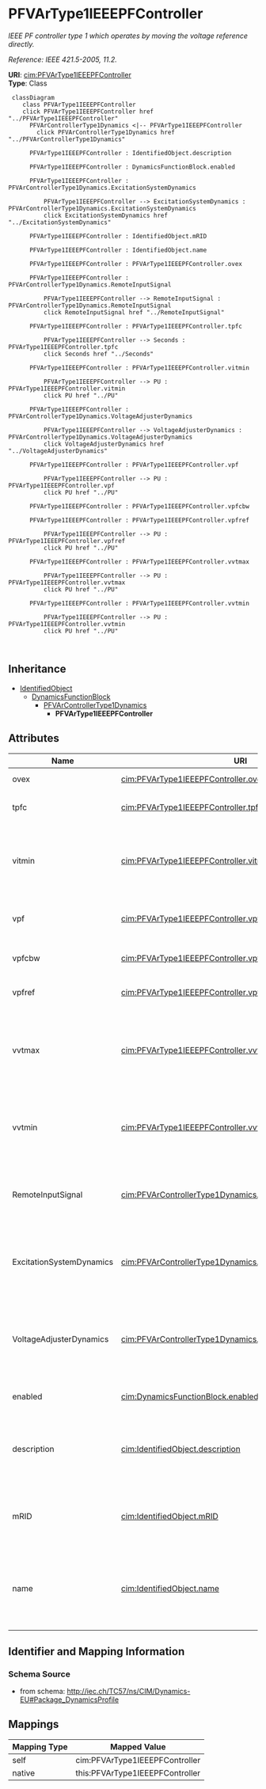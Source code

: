 # PFVArType1IEEEPFController


_IEEE PF controller type 1 which operates by moving the voltage reference directly._

_Reference: IEEE 421.5-2005, 11.2._





**URI**: [cim:PFVArType1IEEEPFController](http://iec.ch/TC57/CIM100#PFVArType1IEEEPFController)<br />
**Type**: Class




```mermaid
 classDiagram
    class PFVArType1IEEEPFController
    click PFVArType1IEEEPFController href "../PFVArType1IEEEPFController"
      PFVArControllerType1Dynamics <|-- PFVArType1IEEEPFController
        click PFVArControllerType1Dynamics href "../PFVArControllerType1Dynamics"
      
      PFVArType1IEEEPFController : IdentifiedObject.description
        
      PFVArType1IEEEPFController : DynamicsFunctionBlock.enabled
        
      PFVArType1IEEEPFController : PFVArControllerType1Dynamics.ExcitationSystemDynamics
        
          PFVArType1IEEEPFController --> ExcitationSystemDynamics : PFVArControllerType1Dynamics.ExcitationSystemDynamics
          click ExcitationSystemDynamics href "../ExcitationSystemDynamics"
        
      PFVArType1IEEEPFController : IdentifiedObject.mRID
        
      PFVArType1IEEEPFController : IdentifiedObject.name
        
      PFVArType1IEEEPFController : PFVArType1IEEEPFController.ovex
        
      PFVArType1IEEEPFController : PFVArControllerType1Dynamics.RemoteInputSignal
        
          PFVArType1IEEEPFController --> RemoteInputSignal : PFVArControllerType1Dynamics.RemoteInputSignal
          click RemoteInputSignal href "../RemoteInputSignal"
        
      PFVArType1IEEEPFController : PFVArType1IEEEPFController.tpfc
        
          PFVArType1IEEEPFController --> Seconds : PFVArType1IEEEPFController.tpfc
          click Seconds href "../Seconds"
        
      PFVArType1IEEEPFController : PFVArType1IEEEPFController.vitmin
        
          PFVArType1IEEEPFController --> PU : PFVArType1IEEEPFController.vitmin
          click PU href "../PU"
        
      PFVArType1IEEEPFController : PFVArControllerType1Dynamics.VoltageAdjusterDynamics
        
          PFVArType1IEEEPFController --> VoltageAdjusterDynamics : PFVArControllerType1Dynamics.VoltageAdjusterDynamics
          click VoltageAdjusterDynamics href "../VoltageAdjusterDynamics"
        
      PFVArType1IEEEPFController : PFVArType1IEEEPFController.vpf
        
          PFVArType1IEEEPFController --> PU : PFVArType1IEEEPFController.vpf
          click PU href "../PU"
        
      PFVArType1IEEEPFController : PFVArType1IEEEPFController.vpfcbw
        
      PFVArType1IEEEPFController : PFVArType1IEEEPFController.vpfref
        
          PFVArType1IEEEPFController --> PU : PFVArType1IEEEPFController.vpfref
          click PU href "../PU"
        
      PFVArType1IEEEPFController : PFVArType1IEEEPFController.vvtmax
        
          PFVArType1IEEEPFController --> PU : PFVArType1IEEEPFController.vvtmax
          click PU href "../PU"
        
      PFVArType1IEEEPFController : PFVArType1IEEEPFController.vvtmin
        
          PFVArType1IEEEPFController --> PU : PFVArType1IEEEPFController.vvtmin
          click PU href "../PU"
        
      
```





## Inheritance
* [IdentifiedObject](IdentifiedObject.md)
    * [DynamicsFunctionBlock](DynamicsFunctionBlock.md)
        * [PFVArControllerType1Dynamics](PFVArControllerType1Dynamics.md)
            * **PFVArType1IEEEPFController**



## Attributes


| Name | URI | Cardinality and Range | Description | Inheritance |
| ---  | --- | --- | --- | --- |
| ovex | [cim:PFVArType1IEEEPFController.ovex](http://iec.ch/TC57/CIM100#PFVArType1IEEEPFController.ovex) | 1 <br />  boolean  | Overexcitation Flag (<i>OVEX</i>) | direct |
| tpfc | [cim:PFVArType1IEEEPFController.tpfc](http://iec.ch/TC57/CIM100#PFVArType1IEEEPFController.tpfc) | 1 <br />  [Seconds](Seconds.md)  | PF controller time delay (<i>T</i><i><sub>PFC</sub></i>) (&gt;= 0) | direct |
| vitmin | [cim:PFVArType1IEEEPFController.vitmin](http://iec.ch/TC57/CIM100#PFVArType1IEEEPFController.vitmin) | 1 <br />  [PU](PU.md)  | Minimum machine terminal current needed to enable pf/var controller (<i>V</i>... | direct |
| vpf | [cim:PFVArType1IEEEPFController.vpf](http://iec.ch/TC57/CIM100#PFVArType1IEEEPFController.vpf) | 1 <br />  [PU](PU.md)  | Synchronous machine power factor (<i>V</i><i><sub>PF</sub></i>) | direct |
| vpfcbw | [cim:PFVArType1IEEEPFController.vpfcbw](http://iec.ch/TC57/CIM100#PFVArType1IEEEPFController.vpfcbw) | 1 <br />  float  | PF controller deadband (<i>V</i><i><sub>PFC_BW</sub></i>) | direct |
| vpfref | [cim:PFVArType1IEEEPFController.vpfref](http://iec.ch/TC57/CIM100#PFVArType1IEEEPFController.vpfref) | 1 <br />  [PU](PU.md)  | PF controller reference (<i>V</i><i><sub>PFREF</sub></i>) | direct |
| vvtmax | [cim:PFVArType1IEEEPFController.vvtmax](http://iec.ch/TC57/CIM100#PFVArType1IEEEPFController.vvtmax) | 1 <br />  [PU](PU.md)  | Maximum machine terminal voltage needed for pf/var controller to be enabled (... | direct |
| vvtmin | [cim:PFVArType1IEEEPFController.vvtmin](http://iec.ch/TC57/CIM100#PFVArType1IEEEPFController.vvtmin) | 1 <br />  [PU](PU.md)  | Minimum machine terminal voltage needed to enable pf/var controller (<i>V</i>... | direct |
| RemoteInputSignal | [cim:PFVArControllerType1Dynamics.RemoteInputSignal](http://iec.ch/TC57/CIM100#PFVArControllerType1Dynamics.RemoteInputSignal) | 0..1 <br />  [RemoteInputSignal](RemoteInputSignal.md)  | Remote input signal used by this power factor or VAr controller type 1 model | [PFVArControllerType1Dynamics](PFVArControllerType1Dynamics.md) |
| ExcitationSystemDynamics | [cim:PFVArControllerType1Dynamics.ExcitationSystemDynamics](http://iec.ch/TC57/CIM100#PFVArControllerType1Dynamics.ExcitationSystemDynamics) | 1 <br />  [ExcitationSystemDynamics](ExcitationSystemDynamics.md)  | Excitation system model with which this power actor or VAr controller type 1 ... | [PFVArControllerType1Dynamics](PFVArControllerType1Dynamics.md) |
| VoltageAdjusterDynamics | [cim:PFVArControllerType1Dynamics.VoltageAdjusterDynamics](http://iec.ch/TC57/CIM100#PFVArControllerType1Dynamics.VoltageAdjusterDynamics) | 0..1 <br />  [VoltageAdjusterDynamics](VoltageAdjusterDynamics.md)  | Voltage adjuster model associated with this power factor or VAr controller ty... | [PFVArControllerType1Dynamics](PFVArControllerType1Dynamics.md) |
| enabled | [cim:DynamicsFunctionBlock.enabled](http://iec.ch/TC57/CIM100#DynamicsFunctionBlock.enabled) | 1 <br />  boolean  | Function block used indicator | [DynamicsFunctionBlock](DynamicsFunctionBlock.md) |
| description | [cim:IdentifiedObject.description](http://iec.ch/TC57/CIM100#IdentifiedObject.description) | 0..1 <br />  string  | The description is a free human readable text describing or naming the object | [IdentifiedObject](IdentifiedObject.md) |
| mRID | [cim:IdentifiedObject.mRID](http://iec.ch/TC57/CIM100#IdentifiedObject.mRID) | 1 <br />  string  | Master resource identifier issued by a model authority | [IdentifiedObject](IdentifiedObject.md) |
| name | [cim:IdentifiedObject.name](http://iec.ch/TC57/CIM100#IdentifiedObject.name) | 0..1 <br />  string  | The name is any free human readable and possibly non unique text naming the o... | [IdentifiedObject](IdentifiedObject.md) |









## Identifier and Mapping Information







### Schema Source


* from schema: http://iec.ch/TC57/ns/CIM/Dynamics-EU#Package_DynamicsProfile





## Mappings

| Mapping Type | Mapped Value |
| ---  | ---  |
| self | cim:PFVArType1IEEEPFController |
| native | this:PFVArType1IEEEPFController |




